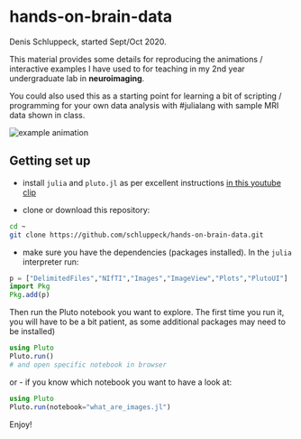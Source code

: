 # hands-on-brain-data

Denis Schluppeck, started Sept/Oct 2020.

This material provides some details for reproducing the animations / interactive examples I have used to for teaching in my 2nd year undergraduate lab in **neuroimaging**. 

You could also used this as a starting point for learning a bit of scripting / programming for your  own data analysis with #julialang with sample MRI data shown in class.

<img src="julia-gif.gif" alt="example animation"> 

## Getting set up

- install `julia` and `pluto.jl` as per excellent instructions [in this youtube clip](https://www.youtube.com/watch?v=OOjKEgbt8AI&list=PLP8iPy9hna6Q2Kr16aWPOKE0dz9OnsnIJ&index=21&t=204s)

- clone or download this repository:
```bash
cd ~
git clone https://github.com/schluppeck/hands-on-brain-data.git
```

- make sure you have the dependencies (packages installed). In the `julia` interpreter run:

```julia
p = ["DelimitedFiles","NIfTI","Images","ImageView","Plots","PlutoUI"]
import Pkg
Pkg.add(p)
```

Then run the Pluto notebook you want to explore. The first time you run it, you will have to be a bit patient, as some additional packages may need to be installed)

```julia
using Pluto
Pluto.run()
# and open specific notebook in browser
```

or - if you know which notebook you want to have a look at:

```julia
using Pluto
Pluto.run(notebook="what_are_images.jl")
```

Enjoy!